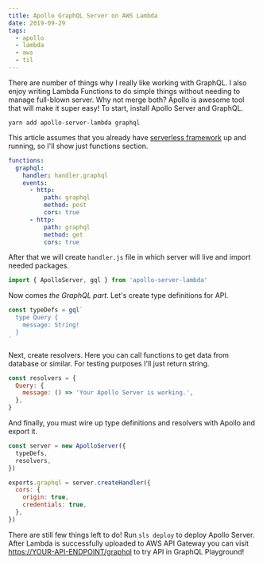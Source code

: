 ```yaml
---
title: Apollo GraphQL Server on AWS Lambda
date: 2019-09-29
tags:
  - apollo
  - lambda
  - aws
  - til
---
```


There are number of things why I really like working with GraphQL. I also enjoy writing Lambda Functions to do simple things without needing to manage full-blown server. Why not merge both? Apollo is awesome tool that will make it super easy! To start, install Apollo Server and GraphQL.

```terminal
yarn add apollo-server-lambda graphql
```

This article assumes that you already have [serverless framework](https://serverless.com/) up and running, so I'll show just functions section.

```yml
functions:
  graphql:
    handler: handler.graphql
    events:
      - http:
          path: graphql
          method: post
          cors: true
      - http:
          path: graphql
          method: get
          cors: true
```

After that we will create `handler.js` file in which server will live and import needed packages.

```js
import { ApolloServer, gql } from 'apollo-server-lambda'
```

Now comes _the GraphQL part_. Let's create type definitions for API.

```js
const typeDefs = gql`
  type Query {
    message: String!
  }
`
```

Next, create resolvers. Here you can call functions to get data from database or similar. For testing purposes I'll just return string.

```js
const resolvers = {
  Query: {
    message: () => 'Your Apollo Server is working.',
  },
}
```

And finally, you must wire up type definitions and resolvers with Apollo and export it.

```js
const server = new ApolloServer({
  typeDefs,
  resolvers,
})

exports.graphql = server.createHandler({
  cors: {
    origin: true,
    credentials: true,
  },
})
```

There are still few things left to do! Run `sls deploy` to deploy Apollo Server. After Lambda is successfully uploaded to AWS API Gateway you can visit [https://YOUR-API-ENDPOINT/graphql](https://YOUR-API-ENDPOINT/graphql) to try API in GraphQL Playground!
